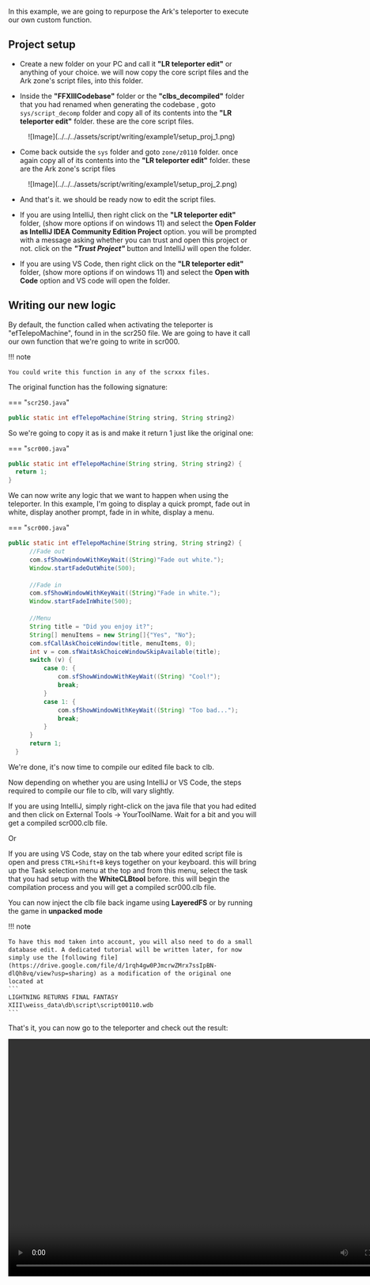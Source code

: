 In this example, we are going to repurpose the Ark's teleporter to execute our own custom function.

## Project setup

* Create a new folder on your PC and call it **"LR teleporter edit"** or anything of your choice. we will now copy the core script files and the Ark zone's script files, into this folder.

* Inside the **"FFXIIICodebase"** folder or the **"clbs_decompiled"** folder that you had renamed when generating the codebase , goto ``sys/script_decomp`` folder and copy all of its contents into the **"LR teleporter edit"** folder. these are the core script files.

<figure markdown>
  ![Image](../../../assets/script/writing/example1/setup_proj_1.png)
</figure>

* Come back outside the ``sys`` folder and goto ``zone/z0110`` folder. once again copy all of its contents into the **"LR teleporter edit"** folder. these are the Ark zone's script files

<figure markdown>
  ![Image](../../../assets/script/writing/example1/setup_proj_2.png)
</figure>

* And that's it. we should be ready now to edit the script files.

* If you are using IntelliJ, then right click on the **"LR teleporter edit"** folder, (show more options if on windows 11) and select the **Open Folder as IntelliJ IDEA Community Edition Project** option. you will be prompted with a message asking whether you can trust and open this project or not. click on the ***"Trust Project"*** button and IntelliJ will open the folder.

* If you are using VS Code, then right click on the **"LR teleporter edit"** folder, (show more options if on windows 11) and select the **Open with Code** option and VS code will open the folder.

## Writing our new logic

By default, the function called when activating the teleporter is "efTelepoMachine", found in in the scr250 file. We are going to have it call our own function that we're going to write in scr000.

!!! note

    You could write this function in any of the scrxxx files.

The original function has the following signature:

=== "`scr250.java`"

  ```java
  public static int efTelepoMachine(String string, String string2)
  ```

So we're going to copy it as is and make it return 1 just like the original one:

=== "`scr000.java`"

  ```java
  public static int efTelepoMachine(String string, String string2) {
    return 1;
  }
  ```

We can now write any logic that we want to happen when using the teleporter. In this example, I'm going to display a quick prompt, fade out in white, display another prompt, fade in in white, display a menu.

=== "`scr000.java`"

  ```java
  public static int efTelepoMachine(String string, String string2) {
        //Fade out
        com.sfShowWindowWithKeyWait((String)"Fade out white.");
        Window.startFadeOutWhite(500);

        //Fade in
        com.sfShowWindowWithKeyWait((String)"Fade in white.");
        Window.startFadeInWhite(500);

        //Menu
        String title = "Did you enjoy it?";
        String[] menuItems = new String[]{"Yes", "No"};
        com.sfCallAskChoiceWindow(title, menuItems, 0);
        int v = com.sfWaitAskChoiceWindowSkipAvailable(title);
        switch (v) {
            case 0: {
                com.sfShowWindowWithKeyWait((String) "Cool!");
                break;
            }
            case 1: {
                com.sfShowWindowWithKeyWait((String) "Too bad...");
                break;
            }
        }
        return 1;
    }
  ```

We're done, it's now time to compile our edited file back to clb. 

Now depending on whether you are using IntelliJ or VS Code, the steps required to compile our file to clb, will vary slightly.

If you are using IntelliJ, simply right-click on the java file that you had edited and then click on External Tools -> YourToolName. Wait for a bit and you will get a compiled scr000.clb file.

Or

If you are using VS Code, stay on the tab where your edited script file is open and press ``CTRL+Shift+B`` keys together on your keyboard. this will bring up the Task selection menu at the top and from this menu, select the task that you had setup with the **WhiteCLBtool** before. this will begin the compilation process and you will get a compiled scr000.clb file.

You can now inject the clb file back ingame using **LayeredFS** or by running the game in **unpacked mode**

!!! note

    To have this mod taken into account, you will also need to do a small database edit. A dedicated tutorial will be written later, for now simply use the [following file](https://drive.google.com/file/d/1rqh4gw0PJmcrwZMrx7ssIpBN-dlQh8vq/view?usp=sharing) as a modification of the original one located at
    ```
    LIGHTNING RETURNS FINAL FANTASY XIII\weiss_data\db\script\script00110.wdb
    ```

That's it, you can now go to the teleporter and check out the result:

<div align="center">
<video width="800" height="480" controls>
  <source src="../../../../docs/resource/videos/ArkTeleporterExample.mp4" type="video/mp4">
</video>
</div>


